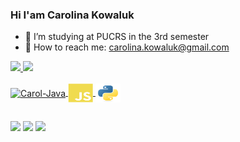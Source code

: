 ### Hi I'am Carolina Kowaluk

- 📕 I’m studying at PUCRS in the 3rd semester
- 📧 How to reach me: carolina.kowaluk@gmail.com

<div>
  <a href="https://github.com/carolina-kowaluk">
  <img height="160em" src="https://github-readme-stats.vercel.app/api?username=carolina-kowaluk&show_icons=true&theme=dracula&include_all_commits=true&count_private=true"/>
  <img height="160em" src="https://github-readme-stats.vercel.app/api/top-langs/?username=carolina-kowaluk&layout=compact&langs_count=7&theme=dracula"/>
</div>  

<div style="display: inline_block"><br>
<img align="center" alt="Carol-Java" height="30" width="40" src="https://cdn.jsdelivr.net/gh/devicons/devicon/icons/java/java-plain.svg">
<img align="center" alt="Carol-Js" height="30" width="40" src="https://raw.githubusercontent.com/devicons/devicon/master/icons/javascript/javascript-plain.svg">
<img align="center" alt="Carol-Python" height="30" width="40" src="https://raw.githubusercontent.com/devicons/devicon/master/icons/python/python-original.svg">
</div>
  
##

<div> 
<a href = "mailto:carolina.kowaluk@gmail.com"><img src="https://img.shields.io/badge/-Gmail-%23333?style=for-the-badge&logo=gmail&logoColor=white" target="_blank"></a>
<a href="https://www.linkedin.com/in/carolina-kowaluk-26670824a/" target="_blank"><img src="https://img.shields.io/badge/-LinkedIn-%230077B5?style=for-the-badge&logo=linkedin&logoColor=white" target="_blank"></a>
<a href="https://discordapp.com/users/carolina_kowaluk#0343" target="_blank"><img src="https://img.shields.io/badge/Discord-7289DA?style=for-the-badge&logo=discord&logoColor=white" target="_blank"></a> 
</div>
 
<!--![Snake animation](https://github.com/carolina-kowaluk/carolina-kowaluk/blob/output/github-contribution-grid-snake.svg)-->
